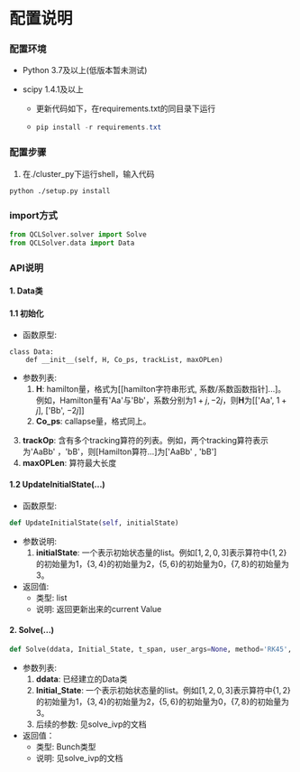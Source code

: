 # 配置说明

### 配置环境

* Python 3.7及以上(低版本暂未测试)

* scipy 1.4.1及以上

  * 更新代码如下，在requirements.txt的同目录下运行

  * ```powershell
    pip install -r requirements.txt
    ```

### 配置步骤

1. 在./cluster_py下运行shell，输入代码

```shell
python ./setup.py install
```

### import方式

```python
from QCLSolver.solver import Solve
from QCLSolver.data import Data
```

### API说明

#### 1. Data类

#### 1.1 初始化

* 函数原型:

```
class Data:
    def __init__(self, H, Co_ps, trackList, maxOPLen)
```

* 参数列表:
  1. **H**: hamilton量，格式为[[hamilton字符串形式, 系数/系数函数指针]...]。例如，Hamilton量有'Aa'与'Bb'，系数分别为$1+j, -2j$，则**H**为[['Aa', $1+j$], ['Bb', $-2j$]]
  2. **Co_ps**: callapse量，格式同上。
3. **trackOp**: 含有多个tracking算符的列表。例如，两个tracking算符表示为'AaBb' ，'bB'，则\[Hamilton算符...\]为['AaBb' , 'bB']
  4. **maxOPLen**: 算符最大长度

#### 1.2 UpdateInitialState(...)

* 函数原型: 

```python
def UpdateInitialState(self, initialState)
```

* 参数说明:
  1. **initialState**: 一个表示初始状态量的list。例如$[1,2,0,3]$表示算符中$\{1,2\}$的初始量为1，$\{3,4\}$的初始量为2，$\{5,6\}$的初始量为0，$\{7,8\}$的初始量为3。
* 返回值:
  * 类型: list
  * 说明: 返回更新出来的current Value

#### 2. Solve(...)

```python
def Solve(ddata, Initial_State, t_span, user_args=None, method='RK45', t_eval=None, dense_output=False, events=None, vectorized=False, **options)
```

* 参数列表:
  1. **ddata**: 已经建立的Data类
  3. **Initial_State**: 一个表示初始状态量的list。例如$[1,2,0,3]$表示算符中$\{1,2\}$的初始量为1，$\{3,4\}$的初始量为2，$\{5,6\}$的初始量为0，$\{7,8\}$的初始量为3。
  6. 后续的参数: 见solve_ivp的文档
* 返回值：
  * 类型: Bunch类型
  * 说明: 见solve_ivp的文档